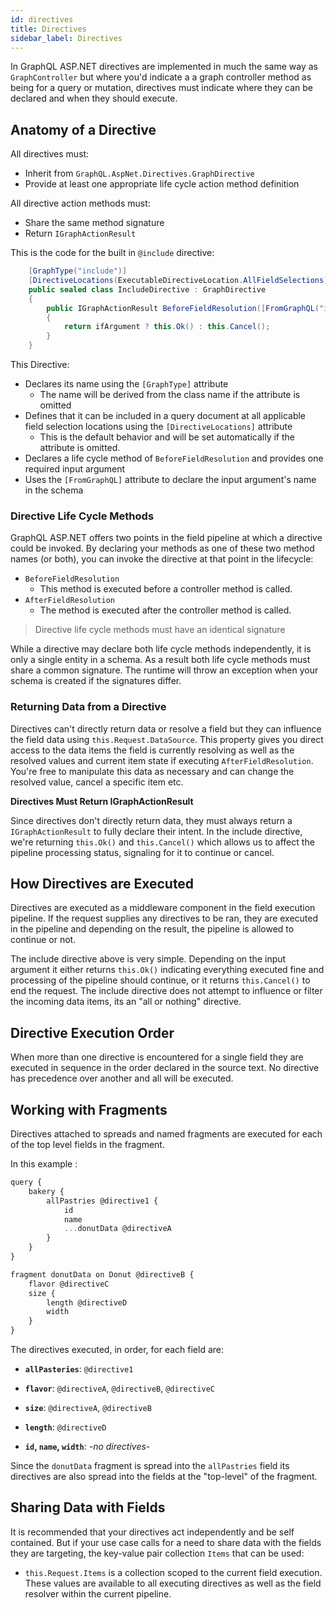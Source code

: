 ```yaml
---
id: directives
title: Directives
sidebar_label: Directives
---
```


In GraphQL ASP.NET directives are implemented in much the same way as `GraphController` but where you'd indicate a a graph controller method as being for a query or mutation, directives must indicate where they can be declared and when they should execute.

## Anatomy of a Directive

All directives must:

-   Inherit from `GraphQL.AspNet.Directives.GraphDirective`
-   Provide at least one appropriate life cycle action method definition

All directive action methods must:

-   Share the same method signature
-   Return `IGraphActionResult`

This is the code for the built in `@include` directive:

```csharp
    [GraphType("include")]
    [DirectiveLocations(ExecutableDirectiveLocation.AllFieldSelections)]
    public sealed class IncludeDirective : GraphDirective
    {
        public IGraphActionResult BeforeFieldResolution([FromGraphQL("if")] bool ifArgument)
        {
            return ifArgument ? this.Ok() : this.Cancel();
        }
    }
```

This Directive:

-   Declares its name using the `[GraphType]` attribute
    -   The name will be derived from the class name if the attribute is omitted
-   Defines that it can be included in a query document at all applicable field selection locations using the `[DirectiveLocations]` attribute
    -   This is the default behavior and will be set automatically if the attribute is omitted.
-   Declares a life cycle method of `BeforeFieldResolution` and provides one required input argument
-   Uses the `[FromGraphQL]` attribute to declare the input argument's name in the schema

### Directive Life Cycle Methods

GraphQL ASP.NET offers two points in the field pipeline at which a directive could be invoked. By declaring your methods as one of these two method names (or both), you can invoke the directive at that point in the lifecycle:

-   `BeforeFieldResolution`
    -   This method is executed before a controller method is called.
-   `AfterFieldResolution`
    -   The method is executed after the controller method is called.

> Directive life cycle methods must have an identical signature

While a directive may declare both life cycle methods independently, it is only a single entity in a schema. As a result both life cycle methods must share a common signature. The runtime will throw an exception when your schema is created if the signatures differ.

### Returning Data from a Directive

Directives can't directly return data or resolve a field but they can influence the field data using `this.Request.DataSource`. This property gives you direct access to the data items the field is currently resolving as well as the resolved values and current item state if executing `AfterFieldResolution`. You're free to manipulate this data as necessary and can change the resolved value, cancel a specific item etc.

**Directives Must Return IGraphActionResult**

Since directives don't directly return data, they must always return a `IGraphActionResult` to fully declare their intent. In the include directive, we're returning `this.Ok()` and `this.Cancel()` which allows us to affect the pipeline processing status, signaling for it to continue or cancel.

## How Directives are Executed

Directives are executed as a middleware component in the field execution pipeline. If the request supplies any directives to be ran, they are executed in the pipeline and depending on the result, the pipeline is allowed to continue or not.

The include directive above is very simple. Depending on the input argument it either returns `this.Ok()` indicating everything executed fine and processing of the pipeline should continue, or it returns `this.Cancel()` to end the request. The include directive does not attempt to influence or filter the incoming data items, its an "all or nothing" directive.

## Directive Execution Order

When more than one directive is encountered for a single field they are executed in sequence in the order declared in the source text. No directive has precedence over another and all will be executed.

## Working with Fragments

Directives attached to spreads and named fragments are executed for each of the top level fields in the fragment.

In this example :

```javascript
query {
    bakery {
        allPastries @directive1 {
            id
            name
            ...donutData @directiveA
        }
    }
}

fragment donutData on Donut @directiveB {
    flavor @directiveC
    size {
        length @directiveD
        width
    }
}
```

The directives executed, in order, for each field are:

-   **`allPasteries`**: `@directive1`

-   **`flavor`**: `@directiveA`, `@directiveB`, `@directiveC`

*   **`size`**: `@directiveA`, `@directiveB`

*   **`length`**: `@directiveD`

*   **`id`, `name`, `width`**: _-no directives-_

Since the `donutData` fragment is spread into the `allPastries` field its directives are also spread into the fields at the "top-level" of the fragment.

## Sharing Data with Fields

It is recommended that your directives act independently and be self contained. But if your use case calls for a need to share data with the fields they are targeting, the key-value pair collection `Items` that can be used:

-   `this.Request.Items` is a collection scoped to the current field execution. These values are available to all executing directives as well as the field resolver within the current pipeline.
